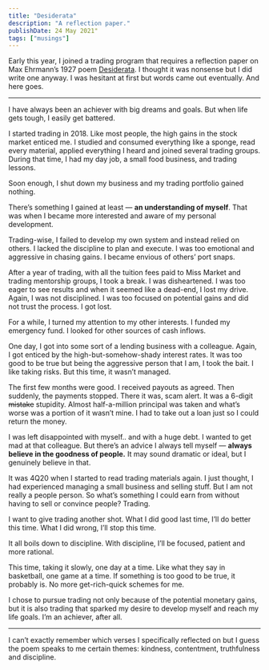 ```yaml
---
title: "Desiderata"
description: "A reflection paper."
publishDate: 24 May 2021"
tags: ["musings"]
---
```


Early this year, I joined a trading program that requires a reflection paper on Max Ehrmann’s 1927 poem <a href='https://www.desiderata.com/desiderata.html'>Desiderata</a>. I thought it was nonsense but I did write one anyway. I was hesitant at first but words came out eventually. And here goes.

<hr>

I have always been an achiever with big dreams and goals. But when life gets tough, I easily get battered.

I started trading in 2018. Like most people, the high gains in the stock market enticed me. I studied and consumed everything like a sponge, read every material, applied everything I heard and joined several trading groups. During that time, I had my day job, a small food business, and trading lessons.

Soon enough, I shut down my business and my trading portfolio gained nothing.

There’s something I gained at least — **an understanding of myself**. That was when I became more interested and aware of my personal development.

Trading-wise, I failed to develop my own system and instead relied on others. I lacked the discipline to plan and execute. I was too emotional and aggressive in chasing gains. I became envious of others’ port snaps.

After a year of trading, with all the tuition fees paid to Miss Market and trading mentorship groups, I took a break. I was disheartened. I was too eager to see results and when it seemed like a dead-end, I lost my drive. Again, I was not disciplined. I was too focused on potential gains and did not trust the process. I got lost.

For a while, I turned my attention to my other interests. I funded my emergency fund. I looked for other sources of cash inflows.

One day, I got into some sort of a lending business with a colleague. Again, I got enticed by the high-but-somehow-shady interest rates. It was too good to be true but being the aggressive person that I am, I took the bait. I like taking risks. But this time, it wasn’t managed.

The first few months were good. I received payouts as agreed. Then suddenly, the payments stopped. There it was, scam alert. It was a 6-digit ~~mistake~~ stupidity. Almost half-a-million principal was taken and what’s worse was a portion of it wasn’t mine. I had to take out a loan just so I could return the money.

I was left disappointed with myself.. and with a huge debt. I wanted to get mad at that colleague. But there’s an advice I always tell myself — **always believe in the goodness of people.** It may sound dramatic or ideal, but I genuinely believe in that.

It was 4Q20 when I started to read trading materials again. I just thought, I had experienced managing a small business and selling stuff. But I am not really a people person. So what’s something I could earn from without having to sell or convince people? Trading.

I want to give trading another shot. What I did good last time, I’ll do better this time. What I did wrong, I’ll stop this time.

It all boils down to discipline. With discipline, I’ll be focused, patient and more rational.

This time, taking it slowly, one day at a time. Like what they say in basketball, one game at a time. If something is too good to be true, it probably is. No more get-rich-quick schemes for me.

I chose to pursue trading not only because of the potential monetary gains, but it is also trading that sparked my desire to develop myself and reach my life goals. I’m an achiever, after all.

<hr>

I can’t exactly remember which verses I specifically reflected on but I guess the poem speaks to me certain themes: kindness, contentment, truthfulness and discipline.
